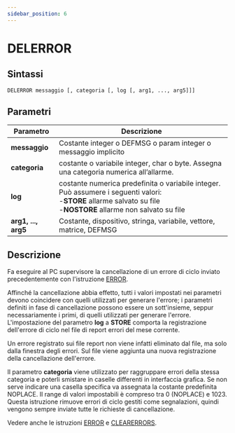 ```yaml
---
sidebar_position: 6
---
```


# DELERROR

## Sintassi

  ```
DELERROR messaggio [, categoria [, log [, arg1, ..., arg5]]]
  ```

## Parametri
|Parametro            | Descrizione                                                                                                                   |                
|---------------------|-------------------------------------------------------------------------------------------------------------------------------|
| **messaggio**       | 	Costante integer o DEFMSG o param integer o messaggio implicito                                                             |
| **categoria**       | 	costante o variabile integer, char o byte. Assegna una categoria numerica all’allarme.                                      |
| **log**             | 	costante numerica predefinita o variabile integer. <br/> Può assumere i seguenti valori: <br/>-**STORE** allarme salvato su file <br/>-**NOSTORE** allarme non salvato su file                                                                                                                           |
| **arg1, ..., arg5** | 	Costante, dispositivo, stringa, variabile, vettore, matrice, DEFMSG                                                         |

## Descrizione
Fa eseguire al PC supervisore la cancellazione di un errore di ciclo inviato precedentemente con l'istruzione [ERROR](ERROR.md).

Affinché la cancellazione abbia effetto, tutti i valori impostati nei parametri devono coincidere con quelli utilizzati per generare l'errore; i parametri definiti in fase di cancellazione possono essere un sott'insieme, seppur necessariamente i primi, di quelli utilizzati per generare l'errore. L'impostazione del parametro **log** a **STORE** comporta la registrazione dell'errore di ciclo nel file di report errori del mese corrente.  

Un errore registrato sui file report non viene infatti eliminato dal file, ma solo dalla finestra degli errori. Sul file viene aggiunta una nuova registrazione della cancellazione dell'errore. 

Il parametro **categoria** viene utilizzato per raggruppare errori della stessa categoria e poterli smistare in caselle differenti in interfaccia grafica. Se non serve indicare una casella specifica va assegnata la costante predefinita NOPLACE. Il range di valori impostabili è compreso tra 0 (NOPLACE) e 1023. 
Questa istruzione rimuove errori di ciclo gestiti come segnalazioni, quindi vengono sempre inviate tutte le richieste di cancellazione. 

Vedere anche le istruzioni [ERROR](ERROR.md) e [CLEARERRORS](CLEARERRORS.md).
